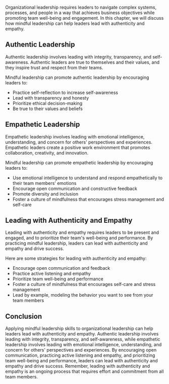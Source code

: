 
Organizational leadership requires leaders to navigate complex systems, processes, and people in a way that achieves business objectives while promoting team well-being and engagement. In this chapter, we will discuss how mindful leadership can help leaders lead with authenticity and empathy.

Authentic Leadership
--------------------

Authentic leadership involves leading with integrity, transparency, and self-awareness. Authentic leaders are true to themselves and their values, and they inspire trust and respect from their teams.

Mindful leadership can promote authentic leadership by encouraging leaders to:

* Practice self-reflection to increase self-awareness
* Lead with transparency and honesty
* Prioritize ethical decision-making
* Be true to their values and beliefs

Empathetic Leadership
---------------------

Empathetic leadership involves leading with emotional intelligence, understanding, and concern for others' perspectives and experiences. Empathetic leaders create a positive work environment that promotes collaboration, creativity, and innovation.

Mindful leadership can promote empathetic leadership by encouraging leaders to:

* Use emotional intelligence to understand and respond empathetically to their team members' emotions
* Encourage open communication and constructive feedback
* Promote diversity and inclusion
* Foster a culture of mindfulness that encourages stress management and self-care

Leading with Authenticity and Empathy
-------------------------------------

Leading with authenticity and empathy requires leaders to be present and engaged, and to prioritize their team's well-being and performance. By practicing mindful leadership, leaders can lead with authenticity and empathy and drive success.

Here are some strategies for leading with authenticity and empathy:

* Encourage open communication and feedback
* Practice active listening and empathy
* Prioritize team well-being and performance
* Foster a culture of mindfulness that encourages self-care and stress management
* Lead by example, modeling the behavior you want to see from your team members

Conclusion
----------

Applying mindful leadership skills to organizational leadership can help leaders lead with authenticity and empathy. Authentic leadership involves leading with integrity, transparency, and self-awareness, while empathetic leadership involves leading with emotional intelligence, understanding, and concern for others' perspectives and experiences. By encouraging open communication, practicing active listening and empathy, and prioritizing team well-being and performance, leaders can lead with authenticity and empathy and drive success. Remember, leading with authenticity and empathy is an ongoing process that requires effort and commitment from all team members.
